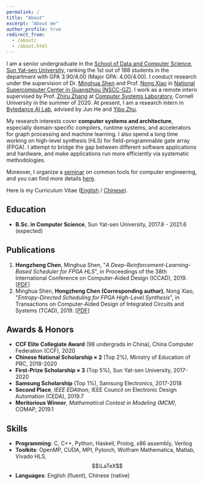```yaml
---
permalink: /
title: "About"
excerpt: "About me"
author_profile: true
redirect_from:
  - /about/
  - /about.html
---
```


I am a senior undergraduate in the [School of Data and Computer Science](http://sdcs.sysu.edu.cn/), [Sun Yat-sen University](http://www.sysu.edu.cn/2012/en/index.htm), ranking the 1st out of 188 students in the department with GPA 3.90/4.00 (Major GPA: 4.00/4.00). I conduct research under the supervision of Dr. [Minghua Shen](https://ceca.pku.edu.cn/people/alumni_postgrad/class2017g/1206157.htm) and Prof. [Nong Xiao](http://sdcs.sysu.edu.cn/content/2484) in [National Supercomputer Center in Guangzhou (NSCC-GZ)](http://en.nscc-gz.cn/index.html). I work as a remote intern supervised by Prof. [Zhiru Zhang](https://www.csl.cornell.edu/~zhiruz/index.html) at [Computer Systems Laboratory](https://zhang.ece.cornell.edu/), Cornell University in the summer of 2020. At present, I am a research intern in [Bytedance AI Lab](https://ailab.bytedance.com/), advised by Jun He and [Yibo Zhu](http://yibozhu.com/).

My research interests cover **computer systems and architecture**, especially domain-specific compilers, runtime systems, and accelerators for graph processing and machine learning. I also spend a long time working on high-level synthesis (HLS) for field-programmable gate array (FPGA). I attempt to bridge the gap between different software applications and hardware, and make applications run more efficiently via systematic methodologies.

Moreover, I organize a [seminar](/seminar) on common tools for computer engineering, and you can find more details [here](/seminar).

Here is my Curriculum Vitae ([English](../files/HongzhengChen_CV.pdf) / [Chinese](../files/HongzhengChen_CV_zh.pdf)).

## Education
* **B.Sc. in Computer Science**, Sun Yat-sen University, 2017.8 - 2021.6 (expected)

## Publications
1. **Hongzheng Chen**, Minghua Shen, "*A Deep-Reinforcement-Learning-Based Scheduler for FPGA HLS*", in Proceedings of the 38th International Conference on Computer-Aided Design (ICCAD), 2019. [[PDF](https://ieeexplore.ieee.org/document/8942126)]
2. Minghua Shen, **Hongzheng Chen (Corresponding author)**, Nong Xiao, "*Entropy-Directed Scheduling for FPGA High-Level Synthesis*", in Transactions on Computer-Aided Design of Integrated Circuits and Systems (TCAD), 2019. [[PDF](https://ieeexplore.ieee.org/document/8823964)]

## Awards & Honors
* **CCF Elite Collegiate Award** (98 undergrads in China), China Computer Federation (CCF), 2020
* **Chinese National Scholarship $\times$ 2** (Top 2%), Ministry of Education of PRC, 2018-2020
* **First-Prize Scholarship $\times$ 3** (Top 5%), Sun Yat-sen University, 2017-2020
* **Samsung Scholarship** (Top 1%), Samsung Electronics, 2017-2018
* **Second Place**, *IEEE EDAthon*, IEEE Council on Electronic Design Automation (CEDA), 2019.7
* **Meritorious Winner**, *Mathematical Contest in Modeling (MCM)*, COMAP, 2019.1

## Skills
* **Programming**: C, C++, Python, Haskell, Prolog, x86 assembly, Verilog
* **Toolkits**: OpenMP, CUDA, MPI, Pytorch, Wolfram Mathematica, Matlab, Vivado HLS, $$\LaTeX$$
* **Languages**: English (fluent), Chinese (native)